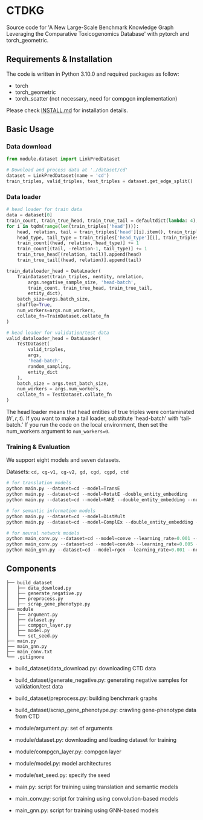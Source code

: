 # CTDKG
Source code for 'A New Large-Scale Benchmark Knowledge Graph Leveraging the Comparative Toxicogenomics Database' with pytorch and torch_geometric.


## Requirements & Installation
The code is written in Python 3.10.0 and required packages as follow:
- torch
- torch_geometric
- torch_scatter (not necessary, need for compgcn implementation)

Please check [INSTALL.md](./INSTALL.md) for installation details.


## Basic Usage
### Data download
```python
from module.dataset import LinkPredDataset

# Download and process data at './dataset/cd'
dataset = LinkPredDataset(name = 'cd')
train_triples, valid_triples, test_triples = dataset.get_edge_split()
```

### Data loader
``` python
# head loader for train data
data = dataset[0]
train_count, train_true_head, train_true_tail = defaultdict(lambda: 4), defaultdict(list), defaultdict(list)
for i in tqdm(range(len(train_triples['head']))):
    head, relation, tail = train_triples['head'][i].item(), train_triples['relation'][i].item(), train_triples['tail'][i].item()
    head_type, tail_type = train_triples['head_type'][i], train_triples['tail_type'][i]
    train_count[(head, relation, head_type)] += 1
    train_count[(tail, -relation-1, tail_type)] += 1
    train_true_head[(relation, tail)].append(head)
    train_true_tail[(head, relation)].append(tail)

train_dataloader_head = DataLoader(
    TrainDataset(train_triples, nentity, nrelation, 
        args.negative_sample_size, 'head-batch',
        train_count, train_true_head, train_true_tail,
        entity_dict), 
    batch_size=args.batch_size,
    shuffle=True, 
    num_workers=args.num_workers,
    collate_fn=TrainDataset.collate_fn
)

# head loader for validation/test data
valid_dataloader_head = DataLoader(
    TestDataset(
        valid_triples, 
        args, 
        'head-batch',
        random_sampling,
        entity_dict
    ),
    batch_size = args.test_batch_size,
    num_workers = args.num_workers,
    collate_fn = TestDataset.collate_fn
)
```
The head loader means that head entities of true triples were contaminated $(h', r, t)$. If you want to make a tail loader, substitute 'head-batch' with 'tail-batch.'
If you run the code on the local environment, then set the num_workers argument to `num_workers=0`.

### Training & Evaluation
We support eight models and seven datasets. 

Datasets: ```cd, cg-v1, cg-v2, gd, cgd, cgpd, ctd```
```python
# for translation models
python main.py --dataset=cd --model=TransE
python main.py --dataset=cd --model=RotatE -double_entity_embedding
python main.py --dataset=cd --model=HAKE --double_entity_embedding --num_relation_embedding=3

# for semantic information models
python main.py --dataset=cd --model=DistMult
python main.py --dataset=cd --model=ComplEx --double_entity_embedding --num_relation_embedding=2

# for neural network models
python main_conv.py --dataset=cd --model=conve --learning_rate=0.001 --negative_sample_size=1
python main_conv.py --dataset=cd --model=convkb --learning_rate=0.005 --negative_sample_size=1
python main_gnn.py --dataset=cd --model=rgcn --learning_rate=0.001 --negative_sample_size=1
```


## Components
```
├── build_dataset
│   ├── data_download.py
│   ├── generate_negative.py
│   ├── preprocess.py
│   ├── scrap_gene_phenotype.py
├── module
│   ├── argument.py
│   ├── dataset.py
│   ├── compgcn_layer.py
│   ├── model.py
│   └── set_seed.py
├── main.py
├── main_gnn.py
├── main_conv.txt
└── .gitignore
```
- build_dataset/data_download.py: downloading CTD data
- build_dataset/generate_negative.py: generating negative samples for validation/test data
- build_dataset/preprocess.py: building benchmark graphs
- build_dataset/scrap_gene_phenotype.py: crawling gene-phenotype data from CTD

- module/argument.py: set of arguments
- module/dataset.py: downloading and loading dataset for training
- module/compgcn_layer.py: compgcn layer
- module/model.py: model architectures
- module/set_seed.py: specify the seed

- main.py: script for training using translation and semantic models
- main_conv.py: script for training using convolution-based models
- main_gnn.py: script for training using GNN-based models

<!-- 
## Tutorial
We provide a tutorial conducted in the Google Colab environment: [link](https://colab.research.google.com/drive/1ePTpkQdWiHQotlXLagbAwbeVVEjRn2BI?usp=sharing) -->

<!-- The tutorial can be divided into three main parts: importing necessary data and models for training, calculating the one-step influence function, and implementing the overall algorithm of our method.

A copy of the Colab page is uploaded to the repository as the [aais_example.ipynb](https://github.com/ok69531/AAIS-public/blob/main/aais_example.ipynb) file. -->
